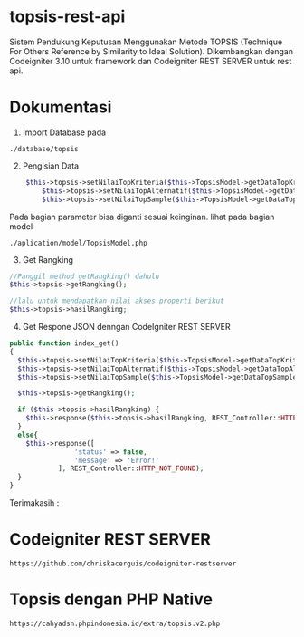 # topsis-rest-api
Sistem Pendukung Keputusan Menggunakan Metode TOPSIS (Technique For Others Reference by Similarity to Ideal Solution).
Dikembangkan dengan Codeigniter 3.10 untuk framework dan Codeigniter REST SERVER untuk rest api.

# Dokumentasi
1. Import Database pada 
```
./database/topsis
```

2. Pengisian Data
```php
    $this->topsis->setNilaiTopKriteria($this->TopsisModel->getDataTopKriteria());
		$this->topsis->setNilaiTopAlternatif($this->TopsisModel->getDataTopAlternatif());
		$this->topsis->setNilaiTopSample($this->TopsisModel->getDataTopSample());
```
Pada bagian parameter bisa diganti sesuai keinginan. lihat pada bagian model
```
./aplication/model/TopsisModel.php
```
3. Get Rangking
```php
//Panggil method getRangking() dahulu
$this->topsis->getRangking();

//lalu untuk mendapatkan nilai akses properti berikut
$this->topsis->hasilRangking;
```
4. Get Respone JSON denngan CodeIgniter REST SERVER
```php
public function index_get()
{
  $this->topsis->setNilaiTopKriteria($this->TopsisModel->getDataTopKriteria());
  $this->topsis->setNilaiTopAlternatif($this->TopsisModel->getDataTopAlternatif());
  $this->topsis->setNilaiTopSample($this->TopsisModel->getDataTopSample());

  $this->topsis->getRangking();

  if ($this->topsis->hasilRangking) {
    $this->response($this->topsis->hasilRangking, REST_Controller::HTTP_OK);
  }
  else{
    $this->response([
                'status' => false,
                'message' => 'Error!'
            ], REST_Controller::HTTP_NOT_FOUND);
  }
}
```

Terimakasih :
# Codeigniter REST SERVER
```
https://github.com/chriskacerguis/codeigniter-restserver
```

# Topsis dengan PHP Native
```
https://cahyadsn.phpindonesia.id/extra/topsis.v2.php
```
